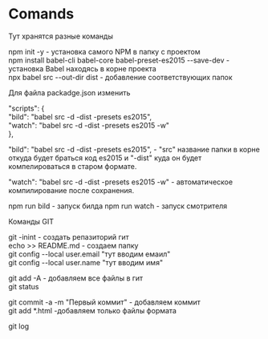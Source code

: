 # Comands
Тут хранятся разные команды



npm init -y  - установка самого NPM в папку с проектом </br>
npm install babel-cli babel-core babel-preset-es2015 --save-dev   - установка Babel находясь в корне проекта</br>
npx babel src --out-dir dist   - добавление соответствующих папок</br>



Для файла packadge.json изменить


  "scripts": {</br>
    "bild": "babel src -d -dist -presets es2015",</br>
    "watch": "babel src -d -dist -presets es2015 -w"</br>
  },
 
"bild": "babel src -d -dist -presets es2015",   -  "src" название папки в корне откуда будет браться код es2015 и "-dist" куда он будет компелироваться в старом формате.
 
 "watch": "babel src -d -dist -presets es2015 -w"  - автоматическое компилирование после сохранения. 


npm run bild  - запуск  билда
npm run watch - запуск смотрителя 



Команды GIT

git -inint   - создать репазиторий гит</br>
echo >> README.md - создаем папку </br>
git config --local user.email "тут вводим емаил"</br>
git config --local user.name "тут вводим имя"</br>

git add -A  - добавляем все файлы в гит</br>
git status</br>

git commit -a -m "Первый коммит"  - добавляем коммит</br>
git add *.html   -добавляем только файлы формата </br>

git log</br>
 



